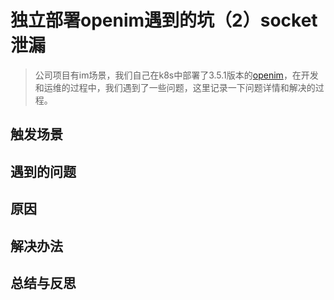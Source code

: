 # 独立部署openim遇到的坑（2）socket泄漏

> 公司项目有im场景，我们自己在k8s中部署了3.5.1版本的[openim](https://github.com/openimsdk)，在开发和运维的过程中，我们遇到了一些问题，这里记录一下问题详情和解决的过程。


## 触发场景


## 遇到的问题

## 原因


## 解决办法


## 总结与反思

